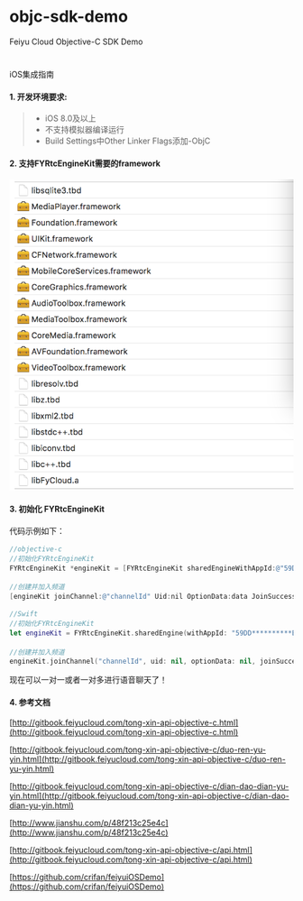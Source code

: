 # objc-sdk-demo
Feiyu Cloud Objective-C SDK Demo
#
iOS集成指南

#### 1. 开发环境要求:

> * iOS 8.0及以上
> * 不支持模拟器编译运行
> * Build Settings中Other Linker Flags添加-ObjC


#### 2. 支持FYRtcEngineKit需要的framework
![github](https://github.com/FeiyuCloud/objc-sdk-demo/blob/master/img/fycloud-ios.png "github")
#### 3. 初始化 FYRtcEngineKit

代码示例如下：
```objectivec
//objective-c
//初始化FYRtcEngineKit
FYRtcEngineKit *engineKit = [FYRtcEngineKit sharedEngineWithAppId:@"59DD**********E58A" AppToken:@"9050*********1D19" delegate:self];

//创建并加入频道
[engineKit joinChannel:@"channelId" Uid:nil OptionData:data JoinSuccess:nil];
```

```swift
//Swift
//初始化FYRtcEngineKit
let engineKit = FYRtcEngineKit.sharedEngine(withAppId: "59DD**********E58A", appToken: "9050*********1D19", delegate: self);

//创建并加入频道
engineKit.joinChannel("channelId", uid: nil, optionData: nil, joinSuccess: nil)
```
现在可以一对一或者一对多进行语音聊天了！
#### 4. 参考文档
[http://gitbook.feiyucloud.com/tong-xin-api-objective-c.html](http://gitbook.feiyucloud.com/tong-xin-api-objective-c.html)

[http://gitbook.feiyucloud.com/tong-xin-api-objective-c/duo-ren-yu-yin.html](http://gitbook.feiyucloud.com/tong-xin-api-objective-c/duo-ren-yu-yin.html)

[http://gitbook.feiyucloud.com/tong-xin-api-objective-c/dian-dao-dian-yu-yin.html](http://gitbook.feiyucloud.com/tong-xin-api-objective-c/dian-dao-dian-yu-yin.html)

[http://www.jianshu.com/p/48f213c25e4c](http://www.jianshu.com/p/48f213c25e4c)

[http://gitbook.feiyucloud.com/tong-xin-api-objective-c/api.html](http://gitbook.feiyucloud.com/tong-xin-api-objective-c/api.html)

[https://github.com/crifan/feiyuiOSDemo](https://github.com/crifan/feiyuiOSDemo)

